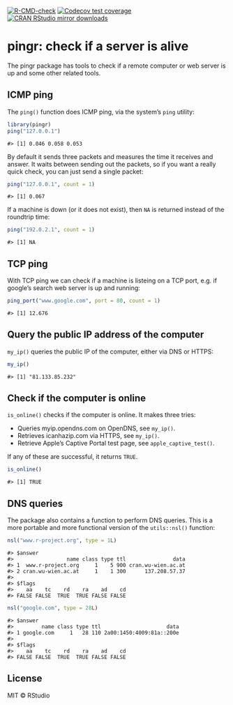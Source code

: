 


<!-- badges: start -->
[![R-CMD-check](https://github.com/r-lib/pingr/actions/workflows/R-CMD-check.yaml/badge.svg)](https://github.com/r-lib/pingr/actions/workflows/R-CMD-check.yaml)
[![Codecov test coverage](https://codecov.io/gh/r-lib/pingr/branch/main/graph/badge.svg)](https://app.codecov.io/gh/r-lib/pingr?branch=main)
[![CRAN RStudio mirror downloads](http://cranlogs.r-pkg.org/badges/pingr)](https://r-pkg.org/pkg/pingr)
<!-- badges: end -->

# pingr: check if a server is alive

The pingr package has tools to check if a remote computer or web server is
up and some other related tools.

## ICMP ping

The `ping()` function does ICMP ping, via the system’s `ping` utility:

``` r
library(pingr)
ping("127.0.0.1")
```

    #> [1] 0.046 0.058 0.053

By default it sends three packets and measures the time it receives and
answer. It waits between sending out the packets, so if you want a
really quick check, you can just send a single packet:

``` r
ping("127.0.0.1", count = 1)
```

    #> [1] 0.067

If a machine is down (or it does not exist), then `NA` is returned
instead of the roundtrip time:

``` r
ping("192.0.2.1", count = 1)
```

    #> [1] NA

## TCP ping

With TCP ping we can check if a machine is listeing on a TCP port,
e.g. if google’s search web server is up and running:

``` r
ping_port("www.google.com", port = 80, count = 1)
```

    #> [1] 12.676

## Query the public IP address of the computer

`my_ip()` queries the public IP of the computer, either via DNS or
HTTPS:

``` r
my_ip()
```

    #> [1] "81.133.85.232"

## Check if the computer is online

`is_online()` checks if the computer is online. It makes three tries:

  - Queries myip.opendns.com on OpenDNS, see `my_ip()`.
  - Retrieves icanhazip.com via HTTPS, see `my_ip()`.
  - Retrieve Apple’s Captive Portal test page, see
    `apple_captive_test()`.

If any of these are successful, it returns `TRUE`.

``` r
is_online()
```

    #> [1] TRUE

## DNS queries

The package also contains a function to perform DNS queries. This is a
more portable and more functional version of the `utils::nsl()`
function:

``` r
nsl("www.r-project.org", type = 1L)
```

    #> $answer
    #>                 name class type ttl               data
    #> 1  www.r-project.org     1    5 900 cran.wu-wien.ac.at
    #> 2 cran.wu-wien.ac.at     1    1 300      137.208.57.37
    #> 
    #> $flags
    #>    aa    tc    rd    ra    ad    cd 
    #> FALSE FALSE  TRUE  TRUE FALSE FALSE

``` r
nsl("google.com", type = 28L)
```

    #> $answer
    #>         name class type ttl                     data
    #> 1 google.com     1   28 110 2a00:1450:4009:81a::200e
    #> 
    #> $flags
    #>    aa    tc    rd    ra    ad    cd 
    #> FALSE FALSE  TRUE  TRUE FALSE FALSE

## License

MIT © RStudio
